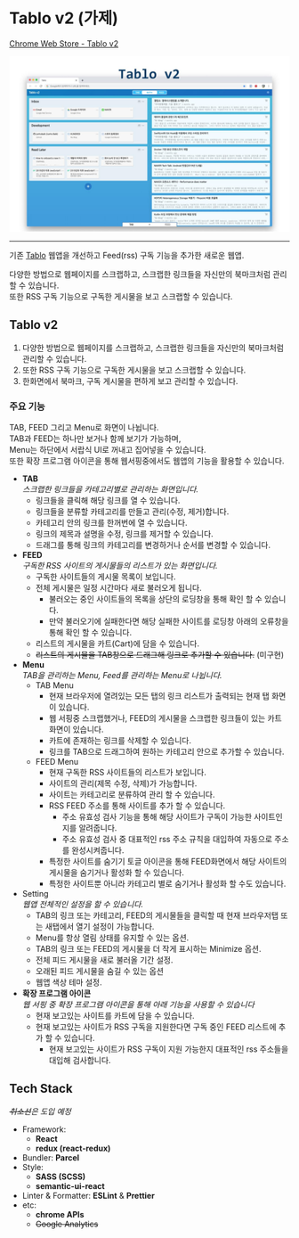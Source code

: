 # Tablo v2 (가제)

[Chrome Web Store - Tablo v2](https://chrome.google.com/webstore/detail/tablo-v2-beta/aflhcldanmopecmjjinnenkcddghjnkn)

<img src="tablov2.jpg"></img>

---

기존 [Tablo](https://github.com/junhobaik/tablo) 웹앱을 개선하고 Feed(rss) 구독 기능을 추가한 새로운 웹앱.

다양한 방법으로 웹페이지를 스크랩하고, 스크랩한 링크들을 자신만의 북마크처럼 관리할 수 있습니다.  
또한 RSS 구독 기능으로 구독한 게시물을 보고 스크랩할 수 있습니다.

## Tablo v2

1. 다양한 방법으로 웹페이지를 스크랩하고, 스크랩한 링크들을 자신만의 북마크처럼 관리할 수 있습니다.
2. 또한 RSS 구독 기능으로 구독한 게시물을 보고 스크랩할 수 있습니다.
3. 한화면에서 북마크, 구독 게시물을 편하게 보고 관리할 수 있습니다.

### 주요 기능

TAB, FEED 그리고 Menu로 화면이 나뉩니다.  
TAB과 FEED는 하나만 보거나 함께 보기가 가능하며,  
Menu는 하단에서 서랍식 UI로 꺼내고 집어넣을 수 있습니다.  
또한 확장 프로그램 아이콘을 통해 웹서핑중에서도 웹앱의 기능을 활용할 수 있습니다.

- **TAB**  
  _스크랩한 링크들을 카테고리별로 관리하는 화면입니다._
  - 링크들을 클릭해 해당 링크를 열 수 있습니다.
  - 링크들을 분류할 카테고리를 만들고 관리(수정, 제거)합니다.
  - 카테고리 안의 링크를 한꺼번에 열 수 있습니다.
  - 링크의 제목과 설명을 수정, 링크를 제거할 수 있습니다.
  - 드래그를 통해 링크의 카테고리를 변경하거나 순서를 변경할 수 있습니다.
- **FEED**  
  _구독한 RSS 사이트의 게시물들의 리스트가 있는 화면입니다._
  - 구독한 사이트들의 게시물 목록이 보입니다.
  - 전체 게시물은 일정 시간마다 새로 불러오게 됩니다.
    - 불러오는 중인 사이트들의 목록을 상단의 로딩창을 통해 확인 할 수 있습니다.
    - 만약 불러오기에 실패한다면 해당 실패한 사이트를 로딩창 아래의 오류창을 통해 확인 할 수 있습니다.
  - 리스트의 게시물을 카트(Cart)에 담을 수 있습니다.
  - ~~리스트의 게시물을 TAB창으로 드래그해 링크로 추가할 수 있습니다.~~ (미구현)
- **Menu**  
  _TAB을 관리하는 Menu, Feed를 관리하는 Menu로 나뉩니다._
  - TAB Menu
    - 현재 브라우저에 열려있는 모든 탭의 링크 리스트가 출력되는 현재 탭 화면이 있습니다.
    - 웹 서핑중 스크랩했거나, FEED의 게시물을 스크랩한 링크들이 있는 카트 화면이 있습니다.
    - 카트에 존재하는 링크를 삭제할 수 있습니다.
    - 링크를 TAB으로 드래그하여 원하는 카테고리 안으로 추가할 수 있습니다.
  - FEED Menu
    - 현재 구독한 RSS 사이트들의 리스트가 보입니다.
    - 사이트의 관리(제목 수정, 삭제)가 가능합니다.
    - 사이트는 카테고리로 분류하여 관리 할 수 있습니다.
    - RSS FEED 주소를 통해 사이트를 추가 할 수 있습니다.
      - 주소 유효성 검사 기능을 통해 해당 사이트가 구독이 가능한 사이트인지를 알려줍니다.
      - 주소 유효성 검사 중 대표적인 rss 주소 규칙을 대입하여 자동으로 주소를 완성시켜줍니다.
    - 특정한 사이트를 숨기기 토글 아이콘을 통해 FEED화면에서 해당 사이트의 게시물을 숨기거나 활성화 할 수 있습니다.
    - 특정한 사이트뿐 아니라 카테고리 별로 숨기거나 활성화 할 수도 있습니다.
- Setting  
  _웹앱 전체적인 설정을 할 수 있습니다._
  - TAB의 링크 또는 카테고리, FEED의 게시물들을 클릭할 때 현재 브라우저탭 또는 새탭에서 열기 설정이 가능합니다.
  - Menu를 항상 열림 상태를 유지할 수 있는 옵션.
  - TAB의 링크 또는 FEED의 게시물을 더 작게 표시하는 Minimize 옵션.
  - 전체 피드 게시물을 새로 불러올 기간 설정.
  - 오래된 피드 게시물을 숨길 수 있는 옵션
  - 웹앱 색상 테마 설정.
- **확장 프로그램 아이콘**  
  _웹 서핑 중 확장 프로그램 아이콘을 통해 아래 기능을 사용할 수 있습니다_
  - 현재 보고있는 사이트를 카트에 담을 수 있습니다.
  - 현재 보고있는 사이트가 RSS 구독을 지원한다면 구독 중인 FEED 리스트에 추가 할 수 있습니다.
    - 현재 보고있는 사이트가 RSS 구독이 지원 가능한지 대표적인 rss 주소들을 대입해 검사합니다.

## Tech Stack

_~~취소선~~은 도입 예정_

- Framework:
  - **React**
  - **redux (react-redux)**
- Bundler: **Parcel**
- Style:
  - **SASS (SCSS)**
  - **semantic-ui-react**
- Linter & Formatter: **ESLint** & **Prettier**
- etc:
  - **chrome APIs**
  - ~~Google Analytics~~
